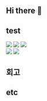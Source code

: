## Hi there 👋

<!--
**Mingk42/Mingk42** is a ✨ _special_ ✨ repository because its `README.md` (this file) appears on your GitHub profile.

Here are some ideas to get you started:

- 🔭 I’m currently working on ...
- 🌱 I’m currently learning ...
- 👯 I’m looking to collaborate on ...
- 🤔 I’m looking for help with ...
- 💬 Ask me about ...
- 📫 How to reach me: ...
- 😄 Pronouns: ...
- ⚡ Fun fact: ...
-->
## test
<img src="https://img.shields.io/badge/상-FF0000"/> <img src="https://img.shields.io/badge/중-FF0000"/> <img src="https://img.shields.io/badge/하-FF0000"/><br/>
<img src="https://img.shields.io/badge/미안해ㅠㅠ-FF0000"/> <img src="https://img.shields.io/badge/힝힝-FF0000"/>

## 회고

<!-- 일일을 모아서 주간에 적고, 주간을 모아서 월간에 적으면 좋은 컨텐츠가 될지도? -->
## etc
